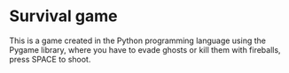 # Survival game

This is a game created in the Python programming language using the Pygame library, where you have to evade ghosts or kill them with fireballs, press SPACE to shoot.